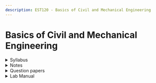 ```yaml
---
description: EST120 - Basics of Civil and Mechanical Engineering
---
```


# Basics of Civil and Mechanical Engineering

<details>

<summary>Syllabus</summary>

[EST120](https://drive.google.com/file/d/1aMwXS4IqrLeNiWHE4nHqenC18rNKbOON/view?usp=drive_link)

</details>

<details>

<summary>Notes</summary>

[Basic Civil Engineering](https://drive.google.com/file/d/166nMsREQxtJqXkTuAMy4fd2ZZK-mjA3p/view?usp=drive_link)

[Basic Mechanical Engineering](https://drive.google.com/drive/folders/1wE0Fo93PHmfQmK9XtWbh1mzoym65nhTq?usp=drive_link)

[BME Short Notes](https://drive.google.com/file/d/16-pfVOx0mzTAoJ9tU651cGWj3_v8J3Zm/view?usp=drive_link)

</details>

<details>

<summary>Question papers</summary>

[BCE - BME University Question Papers](https://drive.google.com/drive/folders/1AMWt5PUip0b32RfCglkKtpJSEB3ywUNE?usp=drive_link)

</details>

<details>

<summary>Lab Manual</summary>

[Civil Lab Manual](https://drive.google.com/file/d/1_ZPYO0BcEK4E9zzErSso0XvZaHjyhd7H/view?usp=drive_link)

[Mechanical Lab Manual](https://drive.google.com/drive/folders/15cDV_CAs740ZCAvAi4D-5DDoMgoxMi41?usp=drive_link)

</details>
